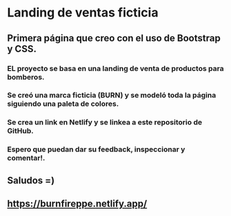 # Landing de ventas ficticia 

## Primera página que creo con el uso de Bootstrap y CSS.

### EL proyecto se basa en una landing de venta de productos para bomberos.
### Se creó una marca ficticia (BURN) y se modeló toda la página siguiendo una paleta de colores.
### Se crea un link en Netlify y se linkea a este repositorio de GitHub.

### Espero que puedan dar su feedback, inspeccionar y comentar!.
## Saludos =)


## https://burnfireppe.netlify.app/
